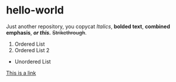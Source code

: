 # hello-world
Just another repository, you copycat
*Italics*, **bolded text**, **__combined emphasis__**, ***or this.***
~~Strikethrough~~.
1. Ordered List
2. Ordered List 2
- Unordered List

[This is a link](www.google.com)
